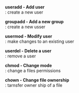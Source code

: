 **useradd - Add user** \
  : create a new user 

**groupadd - Add a new group** \
  : create a new usser

**usermod - Modify user** \
  : make changes to an existing user 

**userdel - Delete a user** \
  : remove a user 

**chmod - Change mode** \
  : change a files permissions
   
**chown - Change file ownership** \
  : tarnsfer owner ship of a file
